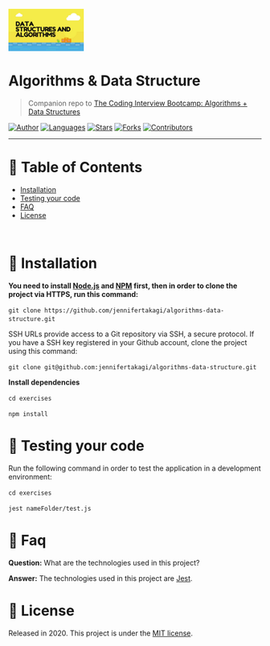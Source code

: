<p align="left">
   <img src="docs/logo.jpg" width="150"/>
</p>

# Algorithms & Data Structure

> Companion repo to [The Coding Interview Bootcamp: Algorithms + Data Structures](https://www.udemy.com/course/coding-interview-bootcamp-algorithms-and-data-structure/)

[![Author](https://img.shields.io/badge/author-jennifertakagi-ff9000?style=flat-square)](https://github.com/jennifertakagi)
[![Languages](https://img.shields.io/github/languages/count/jennifertakagi/algorithms-data-structure?color=%23ff9000&style=flat-square)](#)
[![Stars](https://img.shields.io/github/stars/jennifertakagi/algorithms-data-structure?color=ff9000&style=flat-square)](https://github.com/jennifertakagi/algorithms-data-structure/stargazers)
[![Forks](https://img.shields.io/github/forks/jennifertakagi/algorithms-data-structure?color=%23ff9000&style=flat-square)](https://github.com/jennifertakagi/algorithms-data-structure/network/members)
[![Contributors](https://img.shields.io/github/contributors/jennifertakagi/algorithms-data-structure?color=ff9000&style=flat-square)](https://github.com/jennifertakagi/algorithms-data-structure/graphs/contributors)

---

# :pushpin: Table of Contents

* [Installation](#construction_worker-installation)
* [Testing your code](#runner-testing-your-code)
* [FAQ](#postbox-faq)
* [License](#closed_book-license)

<br />

# :construction_worker: Installation

**You need to install [Node.js](https://nodejs.org/en/download/) and [NPM](https://www.npmjs.com/) first, then in order to clone the project via HTTPS, run this command:**

```git clone https://github.com/jennifertakagi/algorithms-data-structure.git```

SSH URLs provide access to a Git repository via SSH, a secure protocol. If you have a SSH key registered in your Github account, clone the project using this command:

```git clone git@github.com:jennifertakagi/algorithms-data-structure.git```

**Install dependencies**

```cd exercises```

```npm install```

# :runner: Testing your code

Run the following command in order to test the application in a development environment:

```cd exercises```

```jest nameFolder/test.js```


# :postbox: Faq

**Question:** What are the technologies used in this project?

**Answer:** The technologies used in this project are [Jest](https://jestjs.io/).

# :closed_book: License

Released in 2020.
This project is under the [MIT license](https://github.com/jennifertakagi/algorithms-data-structure/master/LICENSE).
